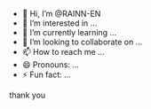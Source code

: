 - 👋 Hi, I’m @RAINN-EN
- 👀 I’m interested in ...
- 🌱 I’m currently learning ...
- 💞️ I’m looking to collaborate on ...
- 📫 How to reach me ...
- 😄 Pronouns: ...
- ⚡ Fun fact: ...

<!---
RAINN-EN/RAINN-EN is a ✨ special ✨ repository because its `README.md` (this file) appears on your GitHub profile.
You can click the Preview link to take a look at your changes.
--->

thank you
